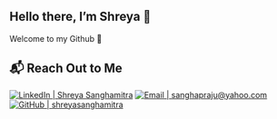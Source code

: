 ## Hello there, I’m Shreya 🤗
Welcome to my Github 🙌

## 📬 Reach Out to Me

[![LinkedIn | Shreya Sanghamitra](https://img.shields.io/badge/LinkedIn%20%7C%20Shreya%20Sanghamitra-0077B5?style=for-the-badge&logo=linkedin&logoColor=white)](https://www.linkedin.com/in/shreya-sanghamitra) 
[![Email | sanghapraju@yahoo.com](https://img.shields.io/badge/Email%20%7C%20sanghapraju%40yahoo.com-D14836?style=for-the-badge&logo=gmail&logoColor=white)](mailto:sanghapraju@yahoo.com) 
[![GitHub | shreyasanghamitra](https://img.shields.io/badge/GitHub%20%7C%20shreyasanghamitra-181717?style=for-the-badge&logo=github&logoColor=white)](https://github.com/sanghapraju)




<!--
**sanghapraju/sanghapraju** is a ✨ _special_ ✨ repository because its `README.md` (this file) appears on your GitHub profile.

Here are some ideas to get you started:

- 🔭 I’m currently working on ...
- 🌱 I’m currently learning ...
- 👯 I’m looking to collaborate on ...
- 🤔 I’m looking for help with ...
- 💬 Ask me about ...
- 📫 How to reach me: ...
- 😄 Pronouns: ...
- ⚡ Fun fact: ...
-->
